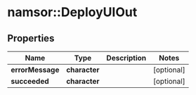 # namsor::DeployUIOut

## Properties
Name | Type | Description | Notes
------------ | ------------- | ------------- | -------------
**errorMessage** | **character** |  | [optional] 
**succeeded** | **character** |  | [optional] 


